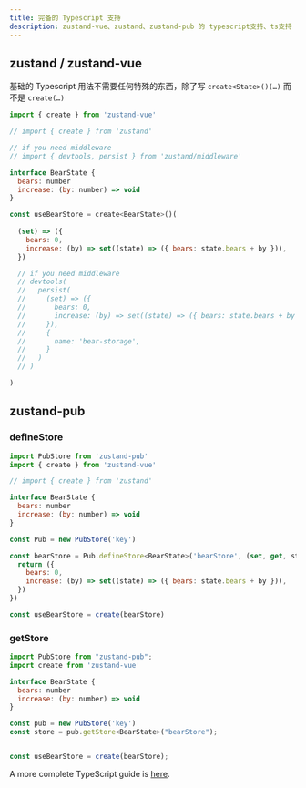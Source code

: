 ```yaml
---
title: 完备的 Typescript 支持
description: zustand-vue、zustand、zustand-pub 的 typescript支持、ts支持
---
```


## zustand / zustand-vue
基础的 Typescript 用法不需要任何特殊的东西，除了写 `create<State>()(…)` 而不是 `create(…)`
```js
import { create } from 'zustand-vue'

// import { create } from 'zustand'

// if you need middleware
// import { devtools, persist } from 'zustand/middleware'

interface BearState {
  bears: number
  increase: (by: number) => void
}

const useBearStore = create<BearState>()(
  
  (set) => ({
    bears: 0,
    increase: (by) => set((state) => ({ bears: state.bears + by })),
  })

  // if you need middleware
  // devtools(
  //   persist(
  //     (set) => ({
  //       bears: 0,
  //       increase: (by) => set((state) => ({ bears: state.bears + by })),
  //     }),
  //     {
  //       name: 'bear-storage',
  //     }
  //   )
  // )

)
```

## zustand-pub

### defineStore
```js
import PubStore from 'zustand-pub'
import { create } from 'zustand-vue'

// import { create } from 'zustand'

interface BearState {
  bears: number
  increase: (by: number) => void
}

const Pub = new PubStore('key')

const bearStore = Pub.defineStore<BearState>('bearStore', (set, get, store) => {
  return ({
    bears: 0,
    increase: (by) => set((state) => ({ bears: state.bears + by })),
  })
})

const useBearStore = create(bearStore)
```


### getStore
```js
import PubStore from "zustand-pub";
import create from 'zustand-vue'

interface BearState {
  bears: number
  increase: (by: number) => void
}

const pub = new PubStore('key')
const store = pub.getStore<BearState>("bearStore");


const useBearStore = create(bearStore);
```


A more complete TypeScript guide is [here](https://github.com/pmndrs/zustand/blob/main/docs/guides/typescript.md).

